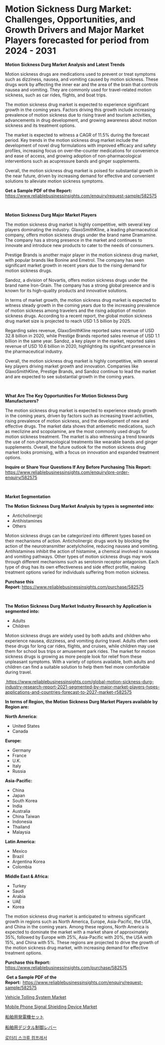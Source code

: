 <p><h1>Motion Sickness Durg Market: Challenges, Opportunities, and Growth Drivers and Major Market Players forecasted for period from 2024 - 2031</h1></p><p><strong>Motion Sickness Durg Market Analysis and Latest Trends</strong></p>
<p><p>Motion sickness drugs are medications used to prevent or treat symptoms such as dizziness, nausea, and vomiting caused by motion sickness. These drugs work by affecting the inner ear and the area of the brain that controls nausea and vomiting. They are commonly used for travel-related motion sickness, such as car rides, flights, and boat trips.</p><p>The motion sickness drug market is expected to experience significant growth in the coming years. Factors driving this growth include increasing prevalence of motion sickness due to rising travel and tourism activities, advancements in drug development, and growing awareness about motion sickness and its treatment options.</p><p>The market is expected to witness a CAGR of 11.5% during the forecast period. Key trends in the motion sickness drug market include the development of novel drug formulations with improved efficacy and safety profiles, increasing focus on over-the-counter medications for convenience and ease of access, and growing adoption of non-pharmacological interventions such as acupressure bands and ginger supplements.</p><p>Overall, the motion sickness drug market is poised for substantial growth in the near future, driven by increasing demand for effective and convenient solutions to alleviate motion sickness symptoms.</p></p>
<p><strong>Get a Sample PDF of the Report:&nbsp;</strong> <a href="https://www.reliablebusinessinsights.com/enquiry/request-sample/582575">https://www.reliablebusinessinsights.com/enquiry/request-sample/582575</a></p>
<p>&nbsp;</p>
<p><strong>Motion Sickness Durg Major Market Players</strong></p>
<p><p>The motion sickness drug market is highly competitive, with several key players dominating the industry. GlaxoSmithKline, a leading pharmaceutical company, offers motion sickness drugs under the brand name Dramamine. The company has a strong presence in the market and continues to innovate and introduce new products to cater to the needs of consumers.</p><p>Prestige Brands is another major player in the motion sickness drug market, with popular brands like Bonine and Emetrol. The company has seen significant market growth in recent years due to the rising demand for motion sickness drugs.</p><p>Sandoz, a division of Novartis, offers motion sickness drugs under the brand name Iron-Grain. The company has a strong global presence and is known for its high-quality products and innovative solutions.</p><p>In terms of market growth, the motion sickness drug market is expected to witness steady growth in the coming years due to the increasing prevalence of motion sickness among travelers and the rising adoption of motion sickness drugs. According to a recent report, the global motion sickness drug market size is projected to reach USD 1.5 billion by 2025.</p><p>Regarding sales revenue, GlaxoSmithKline reported sales revenue of USD 32.8 billion in 2020, while Prestige Brands reported sales revenue of USD 1.1 billion in the same year. Sandoz, a key player in the market, reported sales revenue of USD 10.6 billion in 2020, highlighting its significant presence in the pharmaceutical industry.</p><p>Overall, the motion sickness drug market is highly competitive, with several key players driving market growth and innovation. Companies like GlaxoSmithKline, Prestige Brands, and Sandoz continue to lead the market and are expected to see substantial growth in the coming years.</p></p>
<p>&nbsp;</p>
<p><strong>What Are The Key Opportunities For Motion Sickness Durg Manufacturers?</strong></p>
<p><p>The motion sickness drug market is expected to experience steady growth in the coming years, driven by factors such as increasing travel activities, rising prevalence of motion sickness, and the development of new and effective drugs. The market data shows that antiemetic medications, such as meclizine and scopolamine, are the most commonly used drugs for motion sickness treatment. The market is also witnessing a trend towards the use of non-pharmacological treatments like wearable bands and ginger supplements. Overall, the future outlook for the motion sickness drug market looks promising, with a focus on innovation and expanded treatment options.</p></p>
<p><strong>Inquire or Share Your Questions If Any Before Purchasing This Report:</strong> <a href="https://www.reliablebusinessinsights.com/enquiry/pre-order-enquiry/582575">https://www.reliablebusinessinsights.com/enquiry/pre-order-enquiry/582575</a></p>
<p>&nbsp;</p>
<p><strong>Market Segmentation</strong></p>
<p><strong>The Motion Sickness Durg Market Analysis by types is segmented into:</strong></p>
<p><ul><li>Anticholinergic</li><li>Antihistamines</li><li>Others</li></ul></p>
<p><p>Motion sickness drugs can be categorized into different types based on their mechanisms of action. Anticholinergic drugs work by blocking the action of the neurotransmitter acetylcholine, reducing nausea and vomiting. Antihistamines inhibit the action of histamine, a chemical involved in nausea and vomiting pathways. Other types of motion sickness drugs may work through different mechanisms such as serotonin receptor antagonism. Each type of drug has its own effectiveness and side effect profile, making treatment options varied for individuals suffering from motion sickness.</p></p>
<p><strong>Purchase this Report:&nbsp;</strong><a href="https://www.reliablebusinessinsights.com/purchase/582575">https://www.reliablebusinessinsights.com/purchase/582575</a></p>
<p>&nbsp;</p>
<p><strong>The Motion Sickness Durg Market Industry Research by Application is segmented into:</strong></p>
<p><ul><li>Adults</li><li>Children</li></ul></p>
<p><p>Motion sickness drugs are widely used by both adults and children who experience nausea, dizziness, and vomiting during travel. Adults often seek these drugs for long car rides, flights, and cruises, while children may use them for school bus trips or amusement park rides. The market for motion sickness drugs is growing as more people look for relief from these unpleasant symptoms. With a variety of options available, both adults and children can find a suitable solution to help them feel more comfortable during travel.</p></p>
<p><a href="https://www.reliablebusinessinsights.com/global-motion-sickness-durg-industry-research-report-2021-segmented-by-major-market-players-types-applications-and-countries-forecast-to-2027-market-r582575">&nbsp;https://www.reliablebusinessinsights.com/global-motion-sickness-durg-industry-research-report-2021-segmented-by-major-market-players-types-applications-and-countries-forecast-to-2027-market-r582575</a></p>
<p><strong>In terms of Region, the Motion Sickness Durg Market Players available by Region are:</strong></p>
<p>
    <p> <strong> North America: </strong>
        <ul>
            <li>United States</li>
            <li>Canada</li>
        </ul>
        </p> 
    <p> <strong> Europe: </strong>
        <ul>
            <li>Germany</li>
            <li>France</li>
            <li>U.K.</li>
            <li>Italy</li>
            <li>Russia</li>
        </ul>
        </p> 
    <p> <strong> Asia-Pacific: </strong>
        <ul>
            <li>China</li>
            <li>Japan</li>
            <li>South Korea</li>
            <li>India</li>
            <li>Australia</li>
            <li>China Taiwan</li>
            <li>Indonesia</li>
            <li>Thailand</li>
            <li>Malaysia</li>
        </ul>
        </p> 
    <p> <strong> Latin America: </strong>
        <ul>
            <li>Mexico</li>
            <li>Brazil</li>
            <li>Argentina Korea</li>
            <li>Colombia</li>
        </ul>
        </p> 
    <p> <strong> Middle East & Africa: </strong>
        <ul>
            <li>Turkey</li>
            <li>Saudi</li>
            <li>Arabia</li>
            <li>UAE</li>
            <li>Korea</li>
        </ul>
    </p>
    </p>
<p><p>The motion sickness drug market is anticipated to witness significant growth in regions such as North America, Europe, Asia-Pacific, the USA, and China in the coming years. Among these regions, North America is expected to dominate the market with a market share of approximately 35%, followed by Europe with 25%, Asia-Pacific with 20%, the USA with 15%, and China with 5%. These regions are projected to drive the growth of the motion sickness drug market, with increasing demand for effective treatment options.</p></p>
<p><strong>Purchase this Report: </strong><a href="https://www.reliablebusinessinsights.com/purchase/582575">https://www.reliablebusinessinsights.com/purchase/582575</a></p>
<p>&nbsp;<strong>Get a Sample PDF of the Report:&nbsp;&nbsp;</strong><a href="https://www.reliablebusinessinsights.com/enquiry/request-sample/582575">https://www.reliablebusinessinsights.com/enquiry/request-sample/582575</a></p>
<p><strong></strong></p>
<p><p><a href="https://github.com/ashman753/Market-Research-Report-List-1/blob/main/vehicle-tolling-system-market.md">Vehicle Tolling System Market</a></p><p><a href="https://github.com/LibbySpencer2018/Market-Research-Report-List-1/blob/main/mobile-phone-signal-shielding-device-market.md">Mobile Phone Signal Shielding Device Market</a></p><p><a href="https://github.com/jkjreqjscoxx7/Market-Research-Report-List-2/blob/main/602097695305.md">船舶用発電機セット</a></p><p><a href="https://github.com/LizaHeller2023/Market-Research-Report-List-1/blob/main/699192695304.md">船舶用デジタル制御レバー</a></p><p><a href="https://github.com/vsr06p4p49/Market-Research-Report-List-2/blob/main/439609886941.md">로터리 스크류 컴프레서</a></p></p>